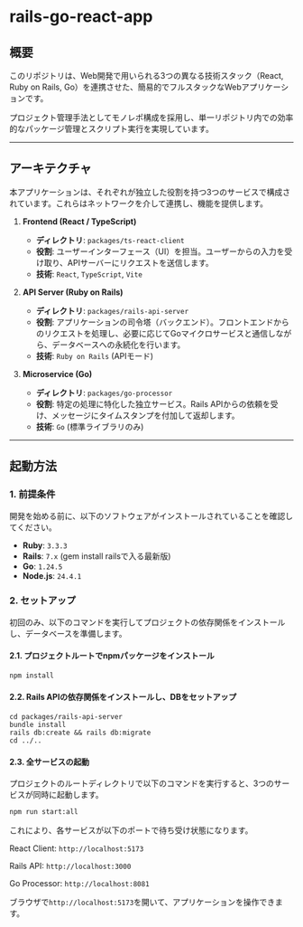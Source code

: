 # rails-go-react-app

## 概要

このリポジトリは、Web開発で用いられる3つの異なる技術スタック（React, Ruby on Rails, Go）を連携させた、簡易的でフルスタックなWebアプリケーションです。

プロジェクト管理手法としてモノレポ構成を採用し、単一リポジトリ内での効率的なパッケージ管理とスクリプト実行を実現しています。

---

## アーキテクチャ

本アプリケーションは、それぞれが独立した役割を持つ3つのサービスで構成されています。これらはネットワークを介して連携し、機能を提供します。

1.  **Frontend (React / TypeScript)**
    -   **ディレクトリ**: `packages/ts-react-client`
    -   **役割**: ユーザーインターフェース（UI）を担当。ユーザーからの入力を受け取り、APIサーバーにリクエストを送信します。
    -   **技術**: `React`, `TypeScript`, `Vite`

2.  **API Server (Ruby on Rails)**
    -   **ディレクトリ**: `packages/rails-api-server`
    -   **役割**: アプリケーションの司令塔（バックエンド）。フロントエンドからのリクエストを処理し、必要に応じてGoマイクロサービスと通信しながら、データベースへの永続化を行います。
    -   **技術**: `Ruby on Rails` (APIモード)

3.  **Microservice (Go)**
    -   **ディレクトリ**: `packages/go-processor`
    -   **役割**: 特定の処理に特化した独立サービス。Rails APIからの依頼を受け、メッセージにタイムスタンプを付加して返却します。
    -   **技術**: `Go` (標準ライブラリのみ)

---

## 起動方法

### 1. 前提条件

開発を始める前に、以下のソフトウェアがインストールされていることを確認してください。

-   **Ruby**: `3.3.3`
-   **Rails**: `7.x` (gem install railsで入る最新版)
-   **Go**: `1.24.5`
-   **Node.js**: `24.4.1`

### 2. セットアップ

初回のみ、以下のコマンドを実行してプロジェクトの依存関係をインストールし、データベースを準備します。


#### 2.1. プロジェクトルートでnpmパッケージをインストール

```bash
npm install
```

#### 2.2. Rails APIの依存関係をインストールし、DBをセットアップ
```
cd packages/rails-api-server
bundle install
rails db:create && rails db:migrate
cd ../..
```

#### 2.3. 全サービスの起動
プロジェクトのルートディレクトリで以下のコマンドを実行すると、3つのサービスが同時に起動します。

```bash
npm run start:all
```

これにより、各サービスが以下のポートで待ち受け状態になります。

React Client: `http://localhost:5173`

Rails API: `http://localhost:3000`

Go Processor: `http://localhost:8081`

ブラウザで`http://localhost:5173`を開いて、アプリケーションを操作できます。
